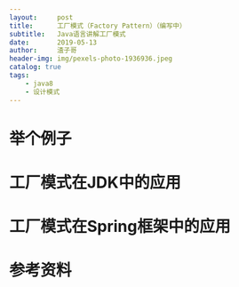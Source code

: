 ```yaml
---
layout:     post
title:      工厂模式（Factory Pattern）（编写中）
subtitle:   Java语言讲解工厂模式
date:       2019-05-13
author:     渣子哥
header-img: img/pexels-photo-1936936.jpeg
catalog: true
tags:
    - java8
    - 设计模式
---
```

# 举个例子

# 工厂模式在JDK中的应用

# 工厂模式在Spring框架中的应用

# 参考资料
[^1]:（美）弗里曼等著.《Head First设计模式》.中国电力出版社，2007，9
